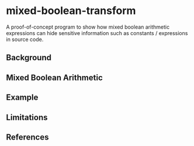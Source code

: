# mixed-boolean-transform
A proof-of-concept program to show how mixed boolean arithmetic expressions can hide sensitive information such as
constants / expressions in source code.

## Background



## Mixed Boolean Arithmetic

## Example



## Limitations


## References


